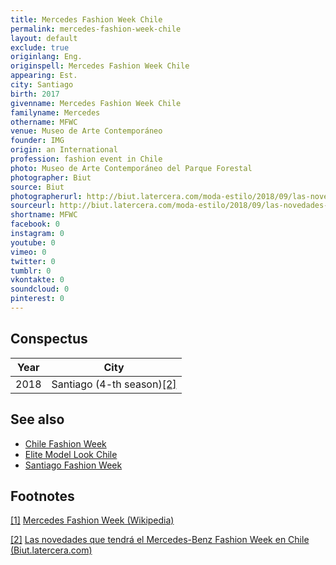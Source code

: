 ```yaml
---
title: Mercedes Fashion Week Chile
permalink: mercedes-fashion-week-chile
layout: default
exclude: true
originlang: Eng.
originspell: Mercedes Fashion Week Chile
appearing: Est.
city: Santiago
birth: 2017
givenname: Mercedes Fashion Week Chile
familyname: Mercedes
othername: MFWC
venue: Museo de Arte Contemporáneo
founder: IMG
origin: an International
profession: fashion event in Chile
photo: Museo de Arte Contemporáneo del Parque Forestal
photographer: Biut
source: Biut
photographerurl: http://biut.latercera.com/moda-estilo/2018/09/las-novedades-que-tendra-el-mercedes-benz-fashion-week-en-chile/
sourceurl: http://biut.latercera.com/moda-estilo/2018/09/las-novedades-que-tendra-el-mercedes-benz-fashion-week-en-chile/
shortname: MFWC
facebook: 0
instagram: 0
youtube: 0
vimeo: 0
twitter: 0
tumblr: 0
vkontakte: 0
soundcloud: 0
pinterest: 0
---
```


## Сonspectus

|Year|City|
|-|-|
|2018|Santiago (4-th season)<span id="a2">[\[2\]](#f2)</span>|

## See also

+ [Chile Fashion Week](chile-fashion-week)
+ [Elite Model Look Chile](elite-model-look-chile)
+ [Santiago Fashion Week](santiago-fashion-week)

## Footnotes

[[1]](#a1) <span id="f1"></span> [Mercedes Fashion Week (Wikipedia)](https://en.wikipedia.org/wiki/Mercedes-Benz_Fashion_Week)

[[2]](#a2) <span id="f2"></span> [Las novedades que tendrá el Mercedes-Benz Fashion Week en Chile (Biut.latercera.com)](http://biut.latercera.com/moda-estilo/2018/09/las-novedades-que-tendra-el-mercedes-benz-fashion-week-en-chile/)
